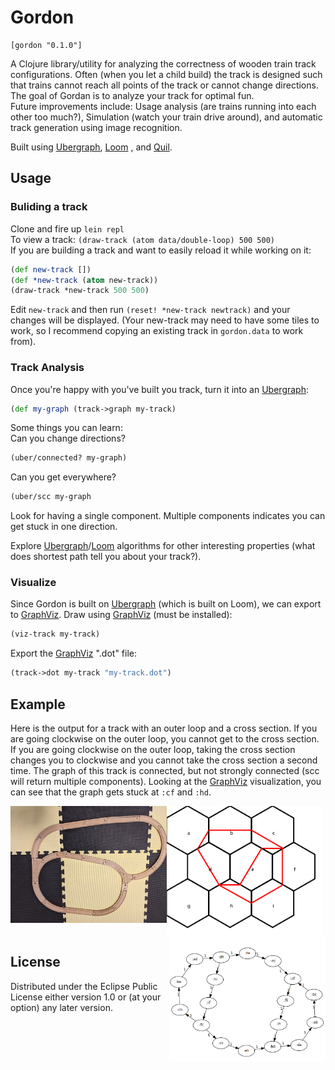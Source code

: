 # Gordon
    [gordon "0.1.0"]

A Clojure library/utility for analyzing the correctness of wooden train track configurations. Often (when you let a child build) the track is designed such that trains cannot reach all points of the track or cannot change directions. The goal of Gordan is to analyze your track for optimal fun.  
Future improvements include: Usage analysis (are trains running into each other too much?), Simulation (watch your train drive around), and automatic track generation using image recognition.

Built using [Ubergraph](https://github.com/Engelberg/ubergraph), [Loom](https://github.com/aysylu/loom) , and [Quil](https://github.com/quil/quil).

## Usage
### Buliding a track
Clone and fire up ```lein repl```  
To view a track: ```(draw-track (atom data/double-loop) 500 500)```  
If you are building a track and want to easily reload it while working on it:  
``` clojure
(def new-track [])
(def *new-track (atom new-track))
(draw-track *new-track 500 500)
```
Edit ```new-track``` and then run ```(reset! *new-track newtrack)``` and your changes will be displayed.
(Your new-track may need to have some tiles to work, so I recommend copying an existing track in ```gordon.data``` to work from).

### Track Analysis
Once you're happy with you've built you track, turn it into an [Ubergraph](https://github.com/Engelberg/ubergraph):
``` clojure 
(def my-graph (track->graph my-track)
```  
Some things you can learn:  
Can you change directions?  
``` clojure
(uber/connected? my-graph)
```

Can you get everywhere?  
``` clojure
(uber/scc my-graph
```
Look for having a single component. Multiple components indicates you can get stuck in one direction.

Explore [Ubergraph](https://github.com/Engelberg/ubergraph)/[Loom](https://github.com/aysylu/loom) algorithms for other interesting properties (what does shortest path tell you about your track?).

### Visualize
Since Gordon is built on [Ubergraph](https://github.com/Engelberg/ubergraph) (which is built on Loom), we can export to [GraphViz](https://graphviz.org/).
Draw using [GraphViz](https://graphviz.org/) (must be installed):
``` clojure
(viz-track my-track)
```

Export the [GraphViz](https://graphviz.org/) ".dot" file:  
``` clojure
(track->dot my-track "my-track.dot")
```

## Example
Here is the output for a track with an outer loop and a cross section. If you are going clockwise on the outer loop, you cannot get to the cross section. If you are going clockwise on the outer loop, taking the cross section changes you to clockwise and you cannot take the cross section a second time. The graph of this track is connected, but not strongly connected (scc will return multiple components). Looking at the [GraphViz](https://graphviz.org/) visualization, you can see that the graph gets stuck at ```:cf``` and ```:hd```.

<img src="examples/stuck-real.jpg" alt="Stuck Train Track" title="Stuck Train Track" align="left" width="250"/>
<img src="examples/stuck-train-tracks.png" alt="Stuck Train Track" title="Stuck Train Track" align="center" width="250"/>
<img src="examples/stuck-train-graph.png" alt="Stuck Train Graph" title="Stuck Train Graph" align="right" width="250"/>  


## License

Distributed under the Eclipse Public License either version 1.0 or (at
your option) any later version.

